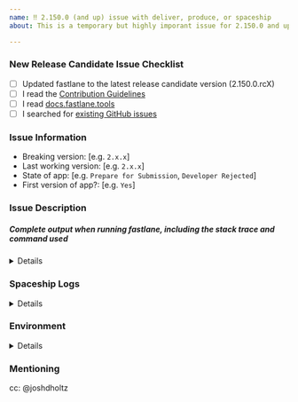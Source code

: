 ```yaml
---
name: ‼️ 2.150.0 (and up) issue with deliver, produce, or spaceship
about: This is a temporary but highly imporant issue for 2.150.0 and up

---
```


<!-- Thanks for helping _fastlane_! Before you submit your issue, please make sure to check the following boxes by putting an x in the [ ] (don't: [x ], [ x], do: [x]) -->

### New Release Candidate Issue Checklist

- [ ] Updated fastlane to the latest release candidate version (2.150.0.rcX)
- [ ] I read the [Contribution Guidelines](https://github.com/fastlane/fastlane/blob/master/CONTRIBUTING.md)
- [ ] I read [docs.fastlane.tools](https://docs.fastlane.tools)
- [ ] I searched for [existing GitHub issues](https://github.com/fastlane/fastlane/issues)

### Issue Information
<!-- Knowing the breaking versions and last working versions helps us track down the regression easier -->
- Breaking version: [e.g. `2.x.x`]
- Last working version: [e.g. `2.x.x`]
- State of app: [e.g. `Prepare for Submission`, `Developer Rejected`]
- First version of app?: [e.g. `Yes`]

### Issue Description
<!-- Please include what's happening, expected behavior, and any relevant code samples -->

##### Complete output when running fastlane, including the stack trace and command used
<!-- You can use: `--capture_output` as the last commandline argument to get that collected for you -->

<!-- The output of `--capture_output` could contain sensitive data such as application ids, certificate ids, or email addresses, Please make sure you double check the output and replace anything sensitive you don't wish to submit in the issue -->

<details>
  <pre>[INSERT OUTPUT HERE]</pre>
</details>

### Spaceship Logs
<!-- Having logs of the API requets that Spaceship made can help in solving issues -->
<!-- Run `bundle exec fastalane run spaceship_logs copy_to_clipboard:true` to copy the latest Spaceship logs and past below -->
<!-- Make sure to remove some personal info if there is any :) -->

<details>
  <pre>[INSERT OUTPUT HERE]</pre>
</details>

### Environment

<!-- Please run `fastlane env` and copy the output below. This will help us help you :+1:
If you used `--capture_output` option, please remove this block as it is already included there. -->

<details>
  <pre>[INSERT OUTPUT HERE]</pre>
</details>

### Mentioning
<!-- Mentioning @joshdholtz so he gets a notification of this as soon as its created -->
cc: @joshdholtz
